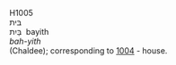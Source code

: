 <body>
  <p>H1005<br>  בּית  <br> בַּיִת  ‎  bayith  <br><i>bah-yith </i><br>(Chaldee); corresponding to <a href="h1004.htm">1004</a>  - house.<br></p>
 </body>